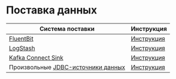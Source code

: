 # Поставка данных

| Система поставки | Инструкция |
| --- | --- |
| [FluentBit](https://fluentbit.io) | [Инструкция](../fluent-bit.md) |
| [LogStash](https://www.elastic.co/logstash) | [Инструкция](../logstash.md) |
| [Kafka Connect Sink](https://docs.confluent.io/platform/current/connect/index.html) | [Инструкция](https://github.com/ydb-platform/ydb-kafka-sink-connector) |
| Произвольные [JDBC-источники данных](https://ru.wikipedia.org/wiki/Java_Database_Connectivity) | [Инструкция](../import-jdbc.md) |